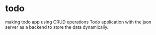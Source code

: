 # todo
making todo app using CRUD operations
Todo application with the json server as a backend to store the data dynamically.
